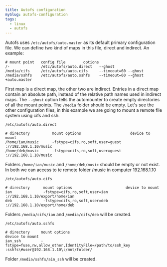 ```yaml
---
title: Autofs configuration
mySlug: autofs-configuration
tags:
  - linux
  - autofs
---
```


Autofs uses `/etc/autofs/auto.master` as its default primary configuration
file. We can define two kind of maps in this file, direct and indirect. An
example:

```
# mount point   config file        options
/-              /etc/autofs/auto.direct   --ghost
/media/cifs     /etc/autofs/auto.cifs     --timeout=60 --ghost
/media/sshfs    /etc/autofs/auto.sshfs    --timeout=60 --ghost
+auto.master
```

First map is a direct map, the other two are indirect. Entries in a direct map
contain an absolute path, instead of the relative path names used in indirect
maps. The `--ghost` option tells the automounter to create empty directories of
all the mount points. The `/media` folder should be empty. Let's see the other
configuration files, in this example we are going to mount a remote file system
using cifs and ssh.

`/etc/autofs/auto.direct`

```
# directory          mount options                      device to mount
/home/ian/music      -fstype=cifs,ro,soft,user=guest    ://192.168.1.10/music
/home/deb/music      -fstype=cifs,ro,soft,user=guest    ://192.168.1.10/music
```

Folders `/home/ian/music` and `/home/deb/music` should be empty or not exist. In
both we can access to te remote folder /music in computer 192.168.1.10

`/etc/autofs/auto.cifs`

```
# directory      mount options                        device to mount
ian              -fstype=cifs,ro,soft,user=ian        ://192.168.1.10/export/home/ian
deb              -fstype=cifs,ro,soft,user=deb        ://192.168.1.10/export/home/deb
```

Folders `/media/cifs/ian` and `/media/cifs/deb` will be created.

`/etc/autofs/auto.sshfs`

```
# directory     mount options                                               device to mount
ian_ssh         -fstype=fuse,rw,allow_other,IdentityFile=/path/to/ssh_key   :sshfs\#user@192.168.1.10\:/mnt/folder/
```

Folder `/media/sshfs/ain_ssh` will be created.
